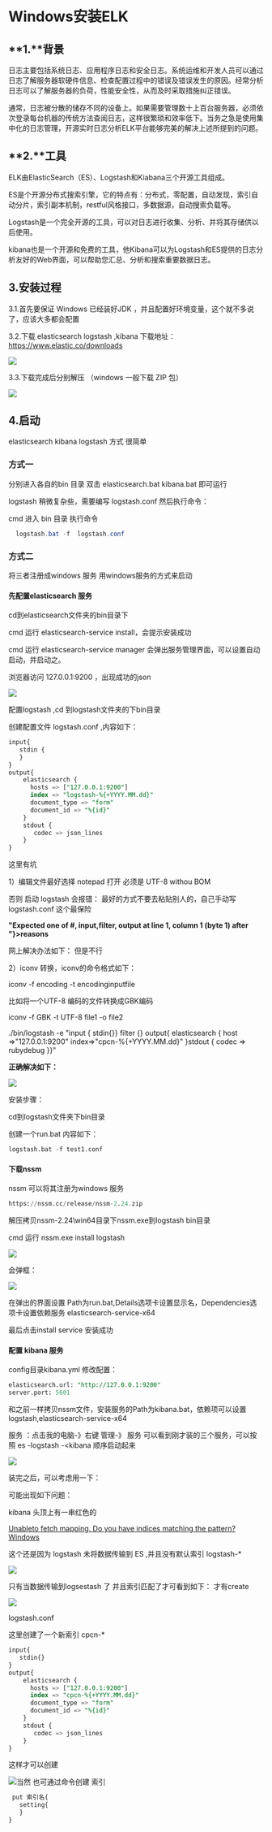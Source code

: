 # Windows安装ELK

## **1.**背景

日志主要包括系统日志、应用程序日志和安全日志。系统运维和开发人员可以通过日志了解服务器软硬件信息、检查配置过程中的错误及错误发生的原因。经常分析日志可以了解服务器的负荷，性能安全性，从而及时采取措施纠正错误。

通常，日志被分散的储存不同的设备上。如果需要管理数十上百台服务器，必须依次登录每台机器的传统方法查阅日志，这样很繁琐和效率低下。当务之急是使用集中化的日志管理，开源实时日志分析ELK平台能够完美的解决上述所提到的问题。



## **2.**工具

ELK由ElasticSearch（ES）、Logstash和Kiabana三个开源工具组成。

ES是个开源分布式搜索引擎，它的特点有：分布式，零配置，自动发现，索引自动分片，索引副本机制，restful风格接口，多数据源，自动搜索负载等。

Logstash是一个完全开源的工具，可以对日志进行收集、分析、并将其存储供以后使用。

kibana也是一个开源和免费的工具，他Kibana可以为Logstash和ES提供的日志分析友好的Web界面，可以帮助您汇总、分析和搜索重要数据日志。



## 3.安装过程

3.1.首先要保证 Windows 已经装好JDK ，并且配置好环境变量，这个就不多说了，应该大多都会配置

3.2.下载 elasticsearch logstash ,kibana  下载地址：<https://www.elastic.co/downloads> 

![](https://raw.githubusercontent.com/yang-zhijiang/learn-data/master/elk/%E5%AE%89%E8%A3%85/%E4%B8%8B%E8%BD%BD%E7%BD%91%E5%9D%80.png)

3.3.下载完成后分别解压 （windows 一般下载 ZIP 包）

![](https://raw.githubusercontent.com/yang-zhijiang/learn-data/master/elk/%E5%AE%89%E8%A3%85/%E8%A7%A3%E5%8E%8B.png)

## 4.启动

elasticsearch  kibana logstash 方式 很简单   

### 方式一

分别进入各自的bin 目录 双击 elasticsearch.bat  kibana.bat 即可运行

logstash 稍微复杂些，需要编写 logstash.conf  然后执行命令：

cmd 进入 bin 目录 执行命令

```java
  logstash.bat -f  logstash.conf 
```

### 方式二

将三者注册成windows 服务 用windows服务的方式来启动

#### 先配置elasticsearch 服务

cd到elasticsearch文件夹的bin目录下  

cmd 运行 elasticsearch-service install，会提示安装成功

cmd 运行 elasticsearch-service manager 会弹出服务管理界面，可以设置自动启动，并启动之。

浏览器访问 127.0.0.1:9200 ，出现成功的json

 ![](https://raw.githubusercontent.com/yang-zhijiang/learn-data/master/elk/%E5%AE%89%E8%A3%85/%E5%90%AF%E5%8A%A8%E6%88%90%E5%8A%9F.png)

配置logstash ,cd 到logstash文件夹的下bin目录

创建配置文件 logstash.conf  ,内容如下：

```sql
input{
   stdin {
   }
}
output{
    elasticsearch {
      hosts => ["127.0.0.1:9200"]
      index => "logstash-%{+YYYY.MM.dd}"
	  document_type => "form"
	  document_id => "%{id}"
    }
	stdout {
	   codec => json_lines
    }
}
```

这里有坑

1）编辑文件最好选择 notepad 打开 必须是 UTF-8 withou BOM 

否则 启动 logstash 会报错： 最好的方式不要去粘贴别人的，自己手动写logstash.conf  这个最保险

**"Expected one of #, input,filter, output at line 1, column 1 (byte 1) after "}>reasons**

网上解决办法如下： 但是不行

2）iconv 转换，iconv的命令格式如下：

iconv -f encoding -t encodinginputfile

比如将一个UTF-8 编码的文件转换成GBK编码

iconv -f GBK -t UTF-8 file1 -o file2

./bin/logstash  -e "input { stdin{}}  filter {}  output{ elasticsearch {  host =>"127.0.0.1:9200"    index=>"cpcn-%{+YYYY.MM.dd}" }stdout { codec => rubydebug }}"

**正确解决如下：**

 ![](https://raw.githubusercontent.com/yang-zhijiang/learn-data/master/elk/%E5%AE%89%E8%A3%85/%E6%AD%A3%E7%A1%AE%E8%A7%A3%E5%86%B3%E6%96%B9%E6%B3%95.png)

安装步骤：

cd到logstash文件夹下bin目录

创建一个run.bat 内容如下：

```sql
logstash.bat -f test1.conf 
```

#### 下载nssm

nssm 可以将其注册为windows 服务

```sql
https://nssm.cc/release/nssm-2.24.zip
```

解压拷贝nssm-2.24\win64目录下nssm.exe到logstash bin目录

cmd 运行 nssm.exe  install logstash

![](https://raw.githubusercontent.com/yang-zhijiang/learn-data/master/elk/%E5%AE%89%E8%A3%85/nssm.png)

 

会弹框：

![](https://raw.githubusercontent.com/yang-zhijiang/learn-data/master/elk/%E5%AE%89%E8%A3%85/%E5%BC%B9%E6%A1%86.png)

在弹出的界面设置 Path为run.bat,Details选项卡设置显示名，Dependencies选项卡设置依赖服务 elasticsearch-service-x64

最后点击install service 安装成功



#### 配置 kibana 服务

 config目录kibana.yml 修改配置：

```sql
elasticsearch.url: "http://127.0.0.1:9200"
server.port: 5601
```

和之前一样拷贝nssm文件，安装服务的Path为kibana.bat，依赖项可以设置logstash,elasticsearch-service-x64



服务 ：点击我的电脑-》右键 管理-》 服务  可以看到刚才装的三个服务，可以按照 es -logstash -<kibana 顺序启动起来

![](https://raw.githubusercontent.com/yang-zhijiang/learn-data/master/elk/%E5%AE%89%E8%A3%85/%E6%9C%8D%E5%8A%A1%E6%98%BE%E7%A4%BA.png)

 

装完之后，可以考虑用一下：

可能出现如下问题：

kibana 头顶上有一串红色的

[Unableto fetch mapping. Do you have indices matching the pattern? Windows](https://stackoverflow.com/questions/30862274/unable-to-fetch-mapping-do-you-have-indices-matching-the-pattern-windows)

 这个还是因为 logstash 未将数据传输到 ES ,并且没有默认索引 logstash-*

![](https://raw.githubusercontent.com/yang-zhijiang/learn-data/master/elk/%E5%AE%89%E8%A3%85/%E6%9C%AA%E4%BC%A0%E6%95%B0%E6%8D%AE.png)

只有当数据传输到logsestash 了 并且索引匹配了才可看到如下： 才有create

![](https://raw.githubusercontent.com/yang-zhijiang/learn-data/master/elk/%E5%AE%89%E8%A3%85/%E5%B7%B2%E4%BC%A0%E6%95%B0%E6%8D%AE.png)

 

logstash.conf 

这里创建了一个新索引 cpcn-*

```sql
input{
   stdin{}
}
output{
    elasticsearch {
      hosts => ["127.0.0.1:9200"]
      index => "cpcn-%{+YYYY.MM.dd}"
	  document_type => "form"
	  document_id => "%{id}"
    }
	stdout {
	   codec => json_lines
    }
}
```

这样才可以创建

![](https://raw.githubusercontent.com/yang-zhijiang/learn-data/master/elk/%E5%AE%89%E8%A3%85/%E5%88%9B%E5%BB%BA.png)当然 也可通过命令创建 索引

```sql
 put 索引名{
   setting{
   }
}
```

 

